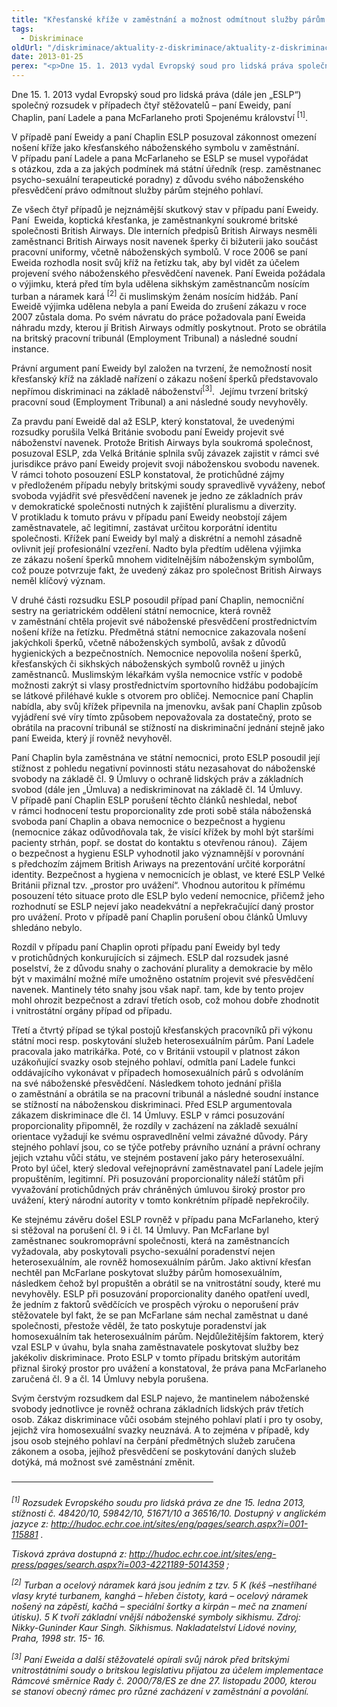 ```yaml
---
title: "Křesťanské kříže v zaměstnání a možnost odmítnout služby párům stejného pohlaví z důvodu víry z pohledu ESLP"
tags:
  - Diskriminace
oldUrl: "/diskriminace/aktuality-z-diskriminace/aktuality-z-diskriminace-2013/krestanske-krize-v-zamestnani-a-moznost-odmitnout-sluzby-parum-stejneho-pohlavi-z-d/"
date: 2013-01-25
perex: "<p>Dne 15. 1. 2013 vydal Evropský soud pro lidská práva společný rozsudek v případech čtyř stěžovatelů namítajících proti omezení nosit kříž, jako křesťanský náboženský symbol, v zaměstnání a žádajících posouzení otázky, zda má státní úředník právo odmítnout z důvodu svého náboženského přesvědčení poskytnout služby párům stejného pohlaví. </p>"
---
```


<!-- imported from the old website -->

<p>Dne 15. 1. 2013 vydal Evropský soud pro lidská práva (dále jen „ESLP“) společný rozsudek v případech čtyř stěžovatelů – paní Eweidy, paní Chaplin, paní Ladele a pana McFarlaneho proti Spojenému království <sup>[1]</sup>. </p><p>V případě paní Eweidy a paní Chaplin ESLP posuzoval zákonnost omezení nošení kříže jako křesťanského náboženského symbolu v zaměstnání. V případu paní Ladele a pana McFarlaneho se ESLP se musel vypořádat s otázkou, zda a za jakých podmínek má státní úředník (resp. zaměstnanec psycho-sexuální terapeutické poradny) z důvodu svého náboženského přesvědčení právo odmítnout služby párům stejného pohlaví. </p><p>Ze všech čtyř případů je nejznámější skutkový stav v případu paní Eweidy. Paní  Eweida, koptická křesťanka, je zaměstnankyní soukromé britské společnosti British Airways. Dle interních předpisů British Airways nesměli zaměstnanci British Airways nosit navenek šperky či bižuterii jako součást pracovní uniformy, včetně náboženských symbolů. V roce 2006 se paní Eweida rozhodla nosit svůj kříž na řetízku tak, aby byl vidět za účelem projevení svého náboženského přesvědčení navenek. Paní Eweida požádala o výjimku, která před tím byla udělena sikhským zaměstnancům nosícím turban a náramek kará <sup>[2]</sup> či muslimským ženám nosícím hidžáb. Paní Eweidě výjimka udělena nebyla a paní Eweida do zrušení zákazu v roce 2007 zůstala doma. Po svém návratu do práce požadovala paní Eweida náhradu mzdy, kterou jí British Airways odmítly poskytnout. Proto se obrátila na britský pracovní tribunál (Employment Tribunal) a následné soudní instance. </p><p>Právní argument paní Eweidy byl založen na tvrzení, že nemožností nosit křesťanský kříž na základě nařízení o zákazu nošení šperků představovalo nepřímou diskriminaci na základě náboženství<sup>[3]</sup>.  Jejímu tvrzení britský pracovní soud (Employment Tribunal) a ani následné soudy nevyhověly. </p><p>Za pravdu paní Eweidě dal až ESLP, který konstatoval, že uvedenými rozsudky porušila Velká Británie svobodu paní Eweidy projevit své náboženství navenek. Protože British Airways byla soukromá společnost, posuzoval ESLP, zda Velká Británie splnila svůj závazek zajistit v rámci své jurisdikce právo paní Eweidy projevit svoji náboženskou svobodu navenek. V rámci tohoto posouzení ESLP konstatoval, že protichůdné zájmy v předloženém případu nebyly britskými soudy spravedlivě vyváženy, neboť svoboda vyjádřit své přesvědčení navenek je jedno ze základních práv v demokratické společnosti nutných k zajištění pluralismu a diverzity. V protikladu k tomuto právu v případu paní Eweidy neobstojí zájem zaměstnavatele, ač legitimní, zastávat určitou korporátní identitu společnosti. Křížek paní Eweidy byl malý a diskrétní a nemohl zásadně ovlivnit její profesionální vzezření. Nadto byla předtím udělena výjimka ze zákazu nošení šperků mnohem viditelnějším náboženským symbolům, což pouze potvrzuje fakt, že uvedený zákaz pro společnost British Airways neměl klíčový význam. </p><p>V druhé části rozsudku ESLP posoudil případ paní Chaplin, nemocniční sestry na geriatrickém oddělení státní nemocnice, která rovněž v zaměstnání chtěla projevit své náboženské přesvědčení prostřednictvím nošení kříže na řetízku. Předmětná státní nemocnice zakazovala nošení jakýchkoli šperků, včetně náboženských symbolů, avšak z důvodů hygienických a bezpečnostních. Nemocnice nepovolila nošení šperků, křesťanských či sikhských náboženských symbolů rovněž u jiných zaměstnanců. Muslimským lékařkám vyšla nemocnice vstříc v podobě možnosti zakrýt si vlasy prostřednictvím sportovního hidžábu podobajícím se látkové přiléhavé kukle s otvorem pro obličej. Nemocnice paní Chaplin nabídla, aby svůj křížek připevnila na jmenovku, avšak paní Chaplin způsob vyjádření své víry tímto způsobem nepovažovala za dostatečný, proto se obrátila na pracovní tribunál se stížností na diskriminační jednání stejně jako paní Eweida, který jí rovněž nevyhověl. </p><p>Paní Chaplin byla zaměstnána ve státní nemocnici, proto ESLP posoudil její stížnost z pohledu negativní povinnosti státu nezasahovat do náboženské svobody na základě čl. 9 Úmluvy o ochraně lidských práv a základních svobod (dále jen „Úmluva) a nediskriminovat na základě čl. 14 Úmluvy. V případě paní Chaplin ESLP porušení těchto článků neshledal, neboť v rámci hodnocení testu proporcionality zde proti sobě stála náboženská svoboda paní Chaplin a obava nemocnice o bezpečnost a hygienu (nemocnice zákaz odůvodňovala tak, že visící křížek by mohl být staršími pacienty strhán, popř. se dostat do kontaktu s otevřenou ránou).  Zájem o bezpečnost a hygienu ESLP vyhodnotil jako významnější v porovnání s předchozím zájmem British Ariways na prezentování určité korporátní identity. Bezpečnost a hygiena v nemocnicích je oblast, ve které ESLP Velké Británii přiznal tzv. „prostor pro uvážení“. Vhodnou autoritou k přímému posouzení této situace proto dle ESLP bylo vedení nemocnice, přičemž jeho rozhodnutí se ESLP nejeví jako neadekvátní a nepřekračující daný prostor pro uvážení. Proto v případě paní Chaplin porušení obou článků Úmluvy shledáno nebylo. </p><p>Rozdíl v případu paní Chaplin oproti případu paní Eweidy byl tedy v protichůdných konkurujících si zájmech. ESLP dal rozsudek jasné poselství, že z důvodu snahy o zachování plurality a demokracie by mělo být v maximální možné míře umožněno ostatním projevit své přesvědčení navenek. Mantinely této snahy jsou však např. tam, kde by tento projev mohl ohrozit bezpečnost a zdraví třetích osob, což mohou dobře zhodnotit i vnitrostátní orgány případ od případu. </p><p>Třetí a čtvrtý případ se týkal postojů křesťanských pracovníků při výkonu státní moci resp. poskytování služeb heterosexuálním párům. Paní Ladele pracovala jako matrikářka. Poté, co v Británii vstoupil v platnost zákon uzákoňující svazky osob stejného pohlaví, odmítla paní Ladele funkci oddávajícího vykonávat v případech homosexuálních párů s odvoláním na své náboženské přesvědčení. Následkem tohoto jednání přišla o zaměstnání a obrátila se na pracovní tribunál a následné soudní instance se stížností na náboženskou diskriminaci. Před ESLP argumentovala zákazem diskriminace dle čl. 14 Úmluvy. ESLP v rámci posuzování proporcionality připomněl, že rozdíly v zacházení na základě sexuální orientace vyžadují ke svému ospravedlnění velmi závažné důvody. Páry stejného pohlaví jsou, co se týče potřeby právního uznání a právní ochrany jejich vztahu vůči státu, ve stejném postavení jako páry heterosexuální. Proto byl účel, který sledoval veřejnoprávní zaměstnavatel paní Ladele jejím propuštěním, legitimní. Při posuzování proporcionality náleží státům při vyvažování protichůdných práv chráněných úmluvou široký prostor pro uvážení, který národní autority v tomto konkrétním případě nepřekročily. </p><p>Ke stejnému závěru došel ESLP rovněž v případu pana McFarlaneho, který si stěžoval na porušení čl. 9 i čl. 14 Úmluvy. Pan McFarlane byl zaměstnanec soukromoprávní společnosti, která na zaměstnancích vyžadovala, aby poskytovali psycho-sexuální poradenství nejen heterosexuálním, ale rovněž homosexuálním párům. Jako aktivní křesťan nechtěl pan McFarlane poskytovat služby párům homosexuálním, následkem čehož byl propuštěn a obrátil se na vnitrostátní soudy, které mu nevyhověly. ESLP při posuzování proporcionality daného opatření uvedl, že jedním z faktorů svědčících ve prospěch výroku o neporušení práv stěžovatele byl fakt, že se pan McFarlane sám nechal zaměstnat u dané společnosti, přestože věděl, že tato poskytuje poradenství jak homosexuálním tak heterosexuálním párům. Nejdůležitějším faktorem, který vzal ESLP v úvahu, byla snaha zaměstnavatele poskytovat služby bez jakékoliv diskriminace. Proto ESLP v tomto případu britským autoritám přiznal široký prostor pro uvážení a konstatoval, že práva pana McFarlaneho zaručená čl. 9 a čl. 14 Úmluvy nebyla porušena.  </p><p>Svým čerstvým rozsudkem dal ESLP najevo, že mantinelem náboženské svobody jednotlivce je rovněž ochrana základních lidských práv třetích osob. Zákaz diskriminace vůči osobám stejného pohlaví platí i pro ty osoby, jejichž víra homosexuální svazky neuznává. A to zejména v případě, kdy jsou osob stejného pohlaví na čerpání předmětných služeb zaručena zákonem a osoba, jejíhož přesvědčení se poskytování daných služeb dotýká, má možnost své zaměstnání změnit. </p><p><strike>                                                                                  </strike></p><p><em><sup>[1]</sup> Rozsudek Evropského soudu pro lidská práva ze dne 15. ledna 2013, stížnosti č. 48420/10, 59842/10, 51671/10 a 36516/10. Dostupný v anglickém jazyce z: </em><a title="Otevření do nového okna" href="http://hudoc.echr.coe.int/sites/eng/pages/search.aspx?i=001-115881" target="_blank"><em>http://hudoc.echr.coe.int/sites/eng/pages/search.aspx?i=001-115881</em></a> <em>. </em></p><p><em>Tisková zpráva dostupná z: </em><a title="Otevření do nového okna" href="http://hudoc.echr.coe.int/sites/eng-press/pages/search.aspx?i=003-4221189-5014359" target="_blank"><em>http://hudoc.echr.coe.int/sites/eng-press/pages/search.aspx?i=003-4221189-5014359</em></a> <em>; </em></p><p><em><sup>[2]</sup> Turban a ocelový náramek kará jsou jedním z tzv. 5 K (kéš –nestříhané vlasy kryté turbanem, kanghá – hřeben čistoty, kará – ocelový náramek nošený na zápěstí, kačhá – speciální šortky a kirpán – meč na znamení útisku). 5 K tvoří základní vnější náboženské symboly sikhismu. Zdroj: Nikky-Guninder Kaur Singh. Sikhismus. Nakladatelství Lidové noviny, Praha, 1998 str. 15- 16. </em></p><em><sup>[3]</sup> Paní Eweida a další stěžovatelé opírali svůj nárok před britskými vnitrostátními soudy o britskou legislativu přijatou za účelem implementace Rámcové směrnice Rady č. 2000/78/ES ze dne 27. listopadu 2000, kterou se stanoví obecný rámec pro různé zacházení v zaměstnání a povolání.</em>
